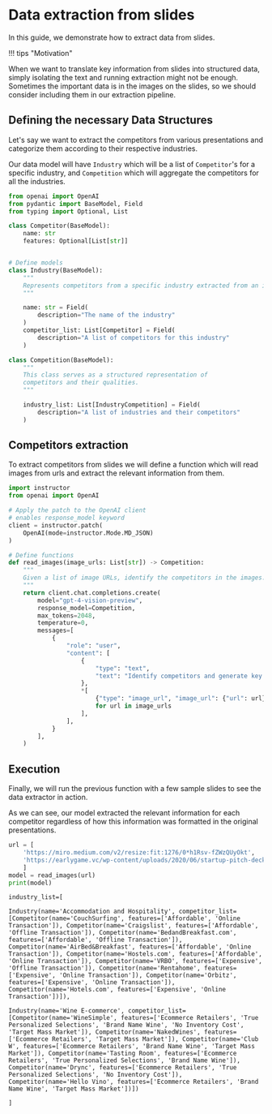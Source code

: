 # Data extraction from slides

In this guide, we demonstrate how to extract data from slides.

!!! tips "Motivation"

   When we want to translate key information from slides into structured data, simply isolating the text and running extraction might not be enough. Sometimes the important data is in the images on the slides, so we should consider including them in our extraction pipeline.
    
## Defining the necessary Data Structures

Let's say we want to extract the competitors from various presentations and categorize them according to their respective industries.

Our data model will have `Industry` which will be a list of `Competitor`'s for a specific industry, and `Competition` which will aggregate the competitors for all the industries.

```python
from openai import OpenAI
from pydantic import BaseModel, Field
from typing import Optional, List

class Competitor(BaseModel):
    name: str
    features: Optional[List[str]]


# Define models
class Industry(BaseModel):
    """
    Represents competitors from a specific industry extracted from an image using AI.
    """

    name: str = Field(
        description="The name of the industry"
    )
    competitor_list: List[Competitor] = Field(
        description="A list of competitors for this industry"
    )

class Competition(BaseModel):
    """
    This class serves as a structured representation of 
    competitors and their qualities.
    """

    industry_list: List[IndustryCompetition] = Field(
        description="A list of industries and their competitors"
    )
```

## Competitors extraction

To extract competitors from slides we will define a function which will read images from urls and extract the relevant information from them.

```python
import instructor
from openai import OpenAI

# Apply the patch to the OpenAI client
# enables response_model keyword
client = instructor.patch(
    OpenAI(mode=instructor.Mode.MD_JSON)
)

# Define functions
def read_images(image_urls: List[str]) -> Competition:
    """
    Given a list of image URLs, identify the competitors in the images.
    """
    return client.chat.completions.create(
        model="gpt-4-vision-preview",
        response_model=Competition,
        max_tokens=2048,
        temperature=0,
        messages=[
            {
                "role": "user",
                "content": [
                    {
                        "type": "text",
                        "text": "Identify competitors and generate key features for each competitor.",
                    },
                    *[
                        {"type": "image_url", "image_url": {"url": url}}
                        for url in image_urls
                    ],
                ],
            }
        ],
    )
```

## Execution

Finally, we will run the previous function with a few sample slides to see the data extractor in action.

As we can see, our model extracted the relevant information for each competitor regardless of how this information was formatted in the original presentations.

```python
url = [
    'https://miro.medium.com/v2/resize:fit:1276/0*h1Rsv-fZWzQUyOkt', 
    'https://earlygame.vc/wp-content/uploads/2020/06/startup-pitch-deck-5.jpg'
    ]
model = read_images(url)
print(model)
```
    industry_list=[

    Industry(name='Accommodation and Hospitality', competitor_list=[Competitor(name='CouchSurfing', features=['Affordable', 'Online Transaction']), Competitor(name='Craigslist', features=['Affordable', 'Offline Transaction']), Competitor(name='BedandBreakfast.com', features=['Affordable', 'Offline Transaction']), Competitor(name='AirBed&Breakfast', features=['Affordable', 'Online Transaction']), Competitor(name='Hostels.com', features=['Affordable', 'Online Transaction']), Competitor(name='VRBO', features=['Expensive', 'Offline Transaction']), Competitor(name='Rentahome', features=['Expensive', 'Online Transaction']), Competitor(name='Orbitz', features=['Expensive', 'Online Transaction']), Competitor(name='Hotels.com', features=['Expensive', 'Online Transaction'])]), 
    
    Industry(name='Wine E-commerce', competitor_list=[Competitor(name='WineSimple', features=['Ecommerce Retailers', 'True Personalized Selections', 'Brand Name Wine', 'No Inventory Cost', 'Target Mass Market']), Competitor(name='NakedWines', features=['Ecommerce Retailers', 'Target Mass Market']), Competitor(name='Club W', features=['Ecommerce Retailers', 'Brand Name Wine', 'Target Mass Market']), Competitor(name='Tasting Room', features=['Ecommerce Retailers', 'True Personalized Selections', 'Brand Name Wine']), Competitor(name='Drync', features=['Ecommerce Retailers', 'True Personalized Selections', 'No Inventory Cost']), Competitor(name='Hello Vino', features=['Ecommerce Retailers', 'Brand Name Wine', 'Target Mass Market'])])

    ]
```
```